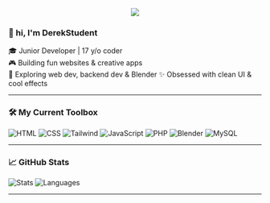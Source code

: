 <!-- Banner -->
<p align="center">
  <img src="https://capsule-render.vercel.app/api?type=waving&color=f2ebe2&height=200&section=header&text=Hey,%20I'm%20DerekStudent!&fontSize=40&fontColor=ffffff" />
</p>

### 👋 hi, I'm DerekStudent

🎓 Junior Developer | 17 y/o coder  
🎮 Building fun websites & creative apps  
🧪 Exploring web dev, backend dev & Blender
✨ Obsessed with clean UI & cool effects  

---

### 🛠️ My Current Toolbox
![HTML](https://img.shields.io/badge/HTML-E34F26?style=flat&logo=html5&logoColor=white)
![CSS](https://img.shields.io/badge/CSS-1572B6?style=flat&logo=css3&logoColor=white)
![Tailwind](https://img.shields.io/badge/Tailwind-38B2AC?style=flat&logo=tailwind-css&logoColor=white)
![JavaScript](https://img.shields.io/badge/JavaScript-F7DF1E?style=flat&logo=javascript&logoColor=black)
![PHP](https://img.shields.io/badge/PHP-777BB4?style=flat&logo=php&logoColor=white)
![Blender](https://img.shields.io/badge/Blender-F5792A?style=flat&logo=blender&logoColor=white)
![MySQL](https://img.shields.io/badge/MySQL-F5792A?style=flat&logo=MySQL&logoColor=white)

---

### 📈 GitHub Stats
![Stats](https://github-readme-stats.vercel.app/api?username=DerekStudent&show_icons=true&theme=radical)
![Languages](https://github-readme-stats.vercel.app/api/top-langs/?username=DerekStudent&layout=compact&theme=radical)

---
